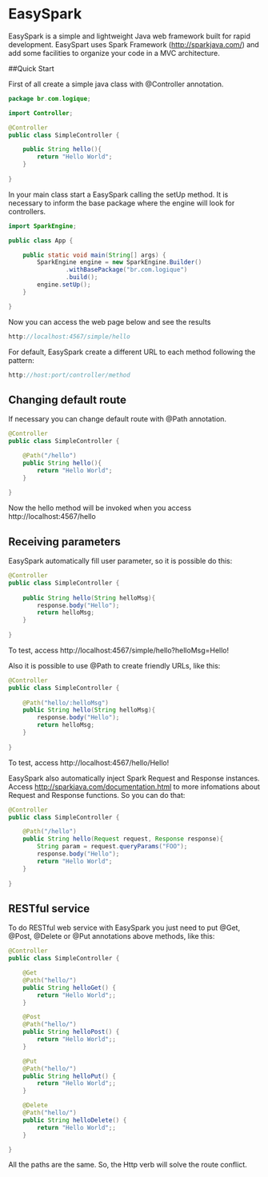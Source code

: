 # EasySpark

EasySpark is a simple and lightweight Java web framework built for rapid development. EasySpart uses Spark Framework (http://sparkjava.com/) and add some facilities to organize your code in a MVC architecture.

##Quick Start

First of all create a simple java class with @Controller annotation.

```java
package br.com.logique;

import Controller;

@Controller
public class SimpleController {

    public String hello(){
        return "Hello World";
    }
    
}

```
In your main class start a EasySpark calling the setUp method. It is necessary to inform the base package where the engine will look for controllers.

```java
import SparkEngine;

public class App {

    public static void main(String[] args) {
        SparkEngine engine = new SparkEngine.Builder()
                .withBasePackage("br.com.logique")
                .build();
        engine.setUp();
    }

}
```

Now you can access the web page below and see the results

```java
http://localhost:4567/simple/hello
```

For default, EasySpark create a different URL to each method following the pattern:

```java
http://host:port/controller/method
```

## Changing default route

If necessary you can change default route with @Path annotation.

```java
@Controller
public class SimpleController {

    @Path("/hello")
    public String hello(){
        return "Hello World";
    }
    
}

```
Now the hello method will be invoked when you access http://localhost:4567/hello 

## Receiving parameters

EasySpark automatically fill user parameter, so it is possible do this:

```java
@Controller
public class SimpleController {
    
    public String hello(String helloMsg){
        response.body("Hello");
        return helloMsg;
    }
    
}
```

To test, access http://localhost:4567/simple/hello?helloMsg=Hello!

Also it is possible to use @Path to create friendly URLs, like this:

```java
@Controller
public class SimpleController {
    
    @Path("hello/:helloMsg")
    public String hello(String helloMsg){
        response.body("Hello");
        return helloMsg;
    }
    
}
```

To test, access http://localhost:4567/hello/Hello!

EasySpark also automatically inject Spark Request and Response instances. Access http://sparkjava.com/documentation.html to more infomations about Request and Response functions. So you can do that:

```java
@Controller
public class SimpleController {

    @Path("/hello")
    public String hello(Request request, Response response){
        String param = request.queryParams("FOO");
        response.body("Hello");
        return "Hello World";
    }
    
}
```

## RESTful service

To do RESTful web service with EasySpark you just need to put @Get, @Post, @Delete or @Put annotations above methods, like this:

```java
@Controller
public class SimpleController {

    @Get
    @Path("hello/")
    public String helloGet() {
        return "Hello World";;
    }

    @Post
    @Path("hello/")
    public String helloPost() {
        return "Hello World";;
    }

    @Put
    @Path("hello/")
    public String helloPut() {
        return "Hello World";;
    }

    @Delete
    @Path("hello/")
    public String helloDelete() {
        return "Hello World";;
    }

}

```

All the paths are the same. So, the Http verb will solve the route conflict.

